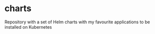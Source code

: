 # charts
Repository with a set of Helm charts with my favourite applications to be installed on Kubernetes
